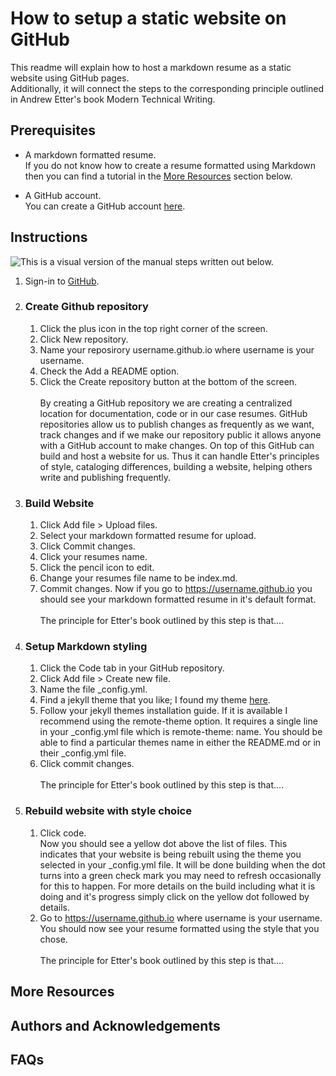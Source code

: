 # How to setup a static website on GitHub
This readme will explain how to host a markdown resume as a static website using GitHub pages.  
Additionally, it will connect the steps to the corresponding principle outlined in Andrew Etter's book Modern Technical Writing. 

## Prerequisites
* A markdown formatted resume.  
If you do not know how to create a resume formatted using Markdown then you can find a tutorial in the [More Resources](#more-resources) section below.

* A GitHub account.  
You can create a GitHub account [here](https://github.com/signup?source=login). 

## Instructions
![This is a visual version of the manual steps written out below.](./walkthrough.gif)

1. Sign-in to [GitHub](https://github.com/login).

2. ### Create Github repository  
    1. Click the plus icon in the top right corner of the screen.
    2. Click New repository. 
    3. Name your reposirory username.github.io where username is your username.
    4. Check the Add a README option.
    5. Click the Create repository button at the bottom of the screen.  
<br>By creating a GitHub repository we are creating a centralized location for documentation, code or in our case resumes. GitHub repositories allow us to publish changes as frequently as we want, track changes and if we make our repository public it allows anyone with a GitHub account to make changes. On top of this GitHub can build and host a website for us. Thus it can handle Etter's principles of style, cataloging differences, building a website, helping others write and publishing frequently. 

3. ### Build Website
    1. Click Add file > Upload files.
    2. Select your markdown formatted resume for upload. 
    3. Click Commit changes.
    4. Click your resumes name.
    5. Click the pencil icon to edit.
    6. Change your resumes file name to be index.md.
    7. Commit changes. Now if you go to https://username.github.io you should see your markdown formatted resume in it's default format.  
<br>The principle for Etter's book outlined by this step is that....

4. ### Setup Markdown styling
    1. Click the Code tab in your GitHub repository.
    2. Click Add file > Create new file.
    3. Name the file _config.yml.
    4. Find a jekyll theme that you like; I found my theme [here](https://github.com/topics/remote-theme).
    5. Follow your jekyll themes installation guide.   If it is available I recommend using the remote-theme option. It requires a single line in your _config.yml file which is remote-theme: name. You should be able to find a particular themes name in either the README.md or in their _config.yml file.
    6. Click commit changes.  
<br>The principle for Etter's book outlined by this step is that....

5. ### Rebuild website with style choice
    1. Click code.  
Now you should see a yellow dot above the list of files. This indicates that your website is being rebuilt using the theme you selected in your _config.yml file. It will be done building when the dot turns into a green check mark you may need to refresh occasionally for this to happen. For more details on the build including what it is doing and it's progress simply click on the yellow dot followed by details.
    2. Go to https://username.github.io where username is your username. You should now see your resume formatted using the style that you chose.  
<br>The principle for Etter's book outlined by this step is that....

## More Resources

## Authors and Acknowledgements

## FAQs
